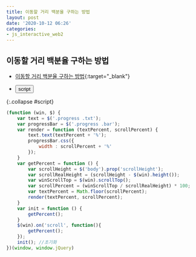 ```yaml
---
title: 이동할 거리 백분율 구하는 방법
layout: post
date: '2020-10-12 06:26'
categories:
- js_interactive_web2
---
```


## 이동할 거리 백분율 구하는 방법

* [이동할 거리 백분율 구하는 방법](https://hyungju-lee.github.io/hyungju-lee-interactions/interactive-web2/study/section2/step1/index.html){:target="_blank"}

* <button data-toggle="collapse" data-target="#script">script</button>

{:.collapse #script}
```javascript
(function (win, $) {
    var text = $('.progress .txt');
    var progressBar = $('.progress .bar');
    var render = function (textPercent, scrollPercent) {
        text.text(textPercent + '%');
        progressBar.css({
            width : scrollPercent + '%'
        });
    }
    var getPercent = function () {
        var scrollHeight = $('body').prop('scrollHeight');
        var scrollRealHeight = (scrollHeight - $(win).height());
        var winScrollTop = $(win).scrollTop();
        var scrollPercent = (winScrollTop / scrollRealHeight) * 100;
        var textPercent = Math.floor(scrollPercent);
        render(textPercent, scrollPercent);
    }
    var init = function () {
        getPercent();
    }
    $(win).on('scroll', function(){
        getPercent();
    });
    init(); //초기화
})(window, window.jQuery)
```